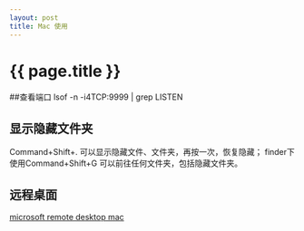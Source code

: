 ```yaml
---
layout: post
title: Mac 使用 
---
```

{{ page.title }}
=============
##查看端口
lsof -n -i4TCP:9999 | grep LISTEN

## 显示隐藏文件夹
Command+Shift+. 可以显示隐藏文件、文件夹，再按一次，恢复隐藏；
finder下使用Command+Shift+G 可以前往任何文件夹，包括隐藏文件夹。

## 远程桌面
[microsoft remote desktop mac](https://docs.microsoft.com/en-us/windows-server/remote/remote-desktop-services/clients/remote-desktop-mac) 

